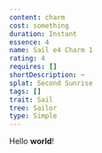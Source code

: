 ```yaml
---
content: charm
cost: something
duration: Instant
essence: 4
name: Sail e4 Charm 1
rating: 4
requires: []
shortDescription: ~
splat: Second Sunrise
tags: []
trait: Sail
tree: Sailor
type: Simple
---
```


Hello **world**!
